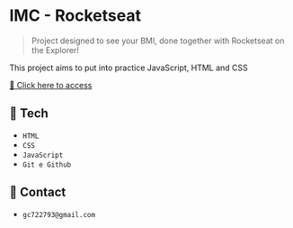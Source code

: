 # IMC - Rocketseat

> Project designed to see your BMI, done together with Rocketseat on the Explorer!


This project aims to put into practice JavaScript, HTML and CSS


[🔗 Click here to access]()

## 🔧 Tech

- `HTML`
- `CSS`
- `JavaScript`
- `Git e Github`

## 📧 Contact

- `gc722793@gmail.com`